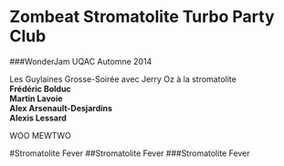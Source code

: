 Zombeat Stromatolite Turbo Party Club
=====================================

###WonderJam UQAC Automne 2014

Les Guylaines Grosse-Soirée avec Jerry Oz à la stromatolite  
**Frédéric Bolduc**  
**Martin Lavoie**  
**Alex Arsenault-Desjardins**  
**Alexis Lessard**  

WOO MEWTWO

#Stromatolite Fever
##Stromatolite Fever
###Stromatolite Fever
